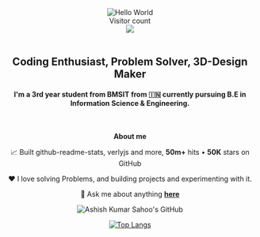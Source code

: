 <div align="center">
  <img src="https://raw.githubusercontent.com/sagar-viradiya/sagar-viradiya/master/resources/banner.png" alt="Hello World">
</div>

<div align="center">
  Visitor count<br>
  <img src="https://profile-counter.glitch.me/darksparks474/count.svg" />
</div>

<br />

<div align="center">
  <h2>Coding Enthusiast, Problem Solver, 3D-Design Maker</h2>

  <h4>
    I'm a 3rd year student from BMSIT from 🇮🇳 currently pursuing B.E in Information Science & Engineering.
  </h4>
</div>

<br/>

<div align="center">
  <p><strong>About me</strong></p>

   📈 Built github-readme-stats, verlyjs and more, **50m+** hits • **50K** stars on GitHub

   ❤️ I love solving Problems, and building projects and experimenting with it.

   💬 Ask me about anything [**here**](mailto:ashish10112093@gmail.com)

  ![Ashish Kumar Sahoo's GitHub](https://github-readme-stats.vercel.app/api?username=darksparks474&show=reviews,discussions_started,discussions_answered,prs_merged,prs_merged_percentage&theme=radical)

  [![Top Langs](https://github-readme-stats.vercel.app/api/top-langs/?username=darksparks474)](https://github.com/anuraghazra/github-readme-stats)
</div>

<br />
<br />
